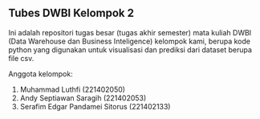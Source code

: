 ## Tubes DWBI Kelompok 2

Ini adalah repositori tugas besar (tugas akhir semester) mata kuliah DWBI (Data Warehouse dan Business Inteligence) kelompok kami, berupa kode python yang digunakan untuk visualisasi dan prediksi dari dataset berupa file csv.

Anggota kelompok:

1. Muhammad Luthfi (221402050)
2. Andy Septiawan Saragih (221402053)
3. Serafim Edgar Pandamei Sitorus (221402133)